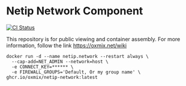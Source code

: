# Netip Network Component
[![CI Status](https://github.com/oxmix/netip-network/workflows/Package%20release/badge.svg)](https://github.com/oxmix/netip-network/actions/workflows/package-release.yaml)

This repository is for public viewing and container assembly. For more information, follow the link https://oxmix.net/wiki

```shell
docker run -d --name netip.network --restart always \
  --cap-add=NET_ADMIN --network=host \
  -e CONNECT_KEY=****** \
  -e FIREWALL_GROUPS='Default, Or my group name' \
ghcr.io/oxmix/netip-network:latest
```

